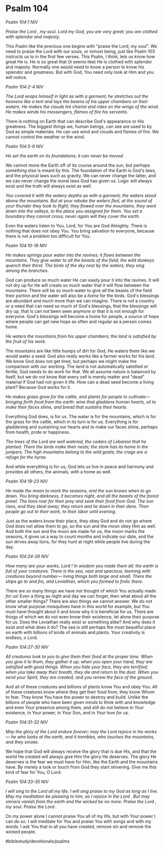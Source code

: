 # Psalm 104
*Psalm 104:1 NIV*

*Praise the Lord , my soul. Lord my God, you are very great; you are clothed with splendor and majesty.*

This Psalm like the previous one begins with "praise the Lord, my soul". We need to praise the Lord with our souls, or inmost being, just like Psalm 103 instructs us to in the first few verses.
This Psalm, I think, lets us know how great He is. He is so great that (it seems like) He is clothed with splendor and majesty.
Normally one would need to know a person to know his splendor and greatness. But with God, You need only look at Him and you will notice.

*Psalm 104:2-4 NIV*

*The Lord wraps himself in light as with a garment; he stretches out the heavens like a tent and lays the beams of his upper chambers on their waters. He makes the clouds his chariot and rides on the wings of the wind. He makes winds his messengers, flames of fire his servants.*

There is nothing on Earth that can describe God's appearance or His greatness. The biggest things we, human beings, can see are used to by God as simple materials. He can use wind and clouds and flames of fire. We cannot control the weather or the wind.

*Psalm 104:5-9 NIV*

*He set the earth on its foundations; it can never be moved.*

We cannot move the Earth off of its course around the sun, but perhaps something else is meant by this. The foundation of the Earth is God's laws, and the physical laws such as gravity. We can never change the latter, and we can never change the moral laws God has given us. Logic will always exist and the truth will always exist as well.

*You covered it with the watery depths as with a garment; the waters stood above the mountains. But at your rebuke the waters fled, at the sound of your thunder they took to flight; they flowed over the mountains, they went down into the valleys, to the place you assigned for them. You set a boundary they cannot cross; never again will they cover the earth.*

Even the waters listen to You, Lord, for You are God Almighty. There is nothing that does not obey You. You bring salvation to everyone, because there is not a problem too difficult for You.

*Psalm 104:10-18 NIV*

*He makes springs pour water into the ravines; it flows between the mountains. They give water to all the beasts of the field; the wild donkeys quench their thirst. The birds of the sky nest by the waters; they sing among the branches.*

God can produce so much water He can easily pour it into the ravines. It will not dry up for He will create so much water that it will flow between the mountains. There will be so much water to give *all* the beasts of the field their portion and the water will also be a *home* for the birds. 
God's blessings are abundant and much more than we can imagine. There is not a country or a need that can need so much of God's blessings, that the blessings will dry up, that is can not been seen anymore or that it is not enough for everyone.
God's blessings will become a home for people, a source of hope where people can get new hope as often and regular as a person comes home.

*He waters the mountains from his upper chambers; the land is satisfied by the fruit of his work.*

The mountains are like little humps of dirt for God, He waters them like we would water a seed.
God also really works like a farmer works for his land. We know God does not get tired, but perhaps we might make the comparison with our working. The land is not automatically satisfied or fertile, God needs to do work for that. We all assume nature is balanced by itself, but we do not know that every cell is merely matter and "dead" material if God had not given it life.
How can a dead seed become a living plant? Because God works for it.

*He makes grass grow for the cattle, and plants for people to cultivate— bringing forth food from the earth: wine that gladdens human hearts, oil to make their faces shine, and bread that sustains their hearts.*

Everything God does, is for us. The water is for the mountains, which is for the grass for the cattle, which in its turn is for us.
Everything is for gladdening and sustaining our hearts and to make our faces shine, perhaps from health, pride or happiness.

*The trees of the Lord are well watered, the cedars of Lebanon that he planted. There the birds make their nests; the stork has its home in the junipers. The high mountains belong to the wild goats; the crags are a refuge for the hyrax.*

And while everything is for us, God lets us live in peace and harmony and provides all others, the animals, with a home as well.

*Psalm 104:19-23 NIV*

*He made the moon to mark the seasons, and the sun knows when to go down. You bring darkness, it becomes night, and all the beasts of the forest prowl. The lions roar for their prey and seek their food from God. The sun rises, and they steal away; they return and lie down in their dens. Then people go out to their work, to their labor until evening.*

Just as the waters know their place, they obey God and do not go where God does not allow them to go, so the sun and the moon obey Him as well.
And both the sun and the moon are made for us, the moon marks the seasons, it gives us a way to count months and indicate our date, and the sun drives away lions, for they hunt at night while people live during the day.

*Psalm 104:24-26 NIV*

*How many are your works, Lord ! In wisdom you made them all; the earth is full of your creatures. There is the sea, vast and spacious, teeming with creatures beyond number— living things both large and small. There the ships go to and fro, and Leviathan, which you formed to frolic there.*

There are so many things we have not thought of which You actually made *for us*! Even a thing as night and day we can forget, then what about all the other smaller things? 
There are also things we cannot answer. We do not know what purpose mosquitoes have in this world for example, but You must have thought about it and know why it is beneficial for us.
There are things of which we do not even know their existence, let alone their purpose for us. Does the Leviathan really exist or something alike? And why does it exist and what does it do?
The sea is still perhaps the most beautiful place on earth with billions of kinds of animals and plants. Your creativity is endless, o Lord.

*Psalm 104:27-30 NIV*

*All creatures look to you to give them their food at the proper time. When you give it to them, they gather it up; when you open your hand, they are satisfied with good things. When you hide your face, they are terrified; when you take away their breath, they die and return to the dust. When you send your Spirit, they are created, and you renew the face of the ground.*

And all of these creatures and billions of plants know You and obey You.
All of these creatures know where they get their food from, they know Whom to fear. They know You have the power to destroy and build.
Unlike the billions of people who have been given minds to think with and knowledge and even Your presence among them, and still do not believe in Your existence, in Your power, in Your Son, and in *Your love for us*. 

*Psalm 104:31-32 NIV*

*May the glory of the Lord endure forever; may the Lord rejoice in his works— he who looks at the earth, and it trembles, who touches the mountains, and they smoke.*

We hope that God will always receive the glory that is due His, and that the world He created will always give Him the glory He deserves. The glory He deserves is the fear we must have for Him, like the Earth and the mountains have. By merely a look or touch from God they start shivering.
Give me this kind of fear for You, O Lord.

*Psalm 104:33-35 NIV*

*I will sing to the Lord all my life; I will sing praise to my God as long as I live. May my meditation be pleasing to him, as I rejoice in the Lord . But may sinners vanish from the earth and the wicked be no more. Praise the Lord , my soul. Praise the Lord .*

On my power alone I cannot praise You all of my life, but with Your power I can do so. I will meditate for You and praise You with songs and with my words.
I ask You that in all you have created, remove sin and remove the wicked people.

#biblestudy/devotionals/psalms